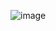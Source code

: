 ![image](https://user-images.githubusercontent.com/122670933/216817483-37365bc9-e65d-4cc8-abbe-acb59a991101.png)
